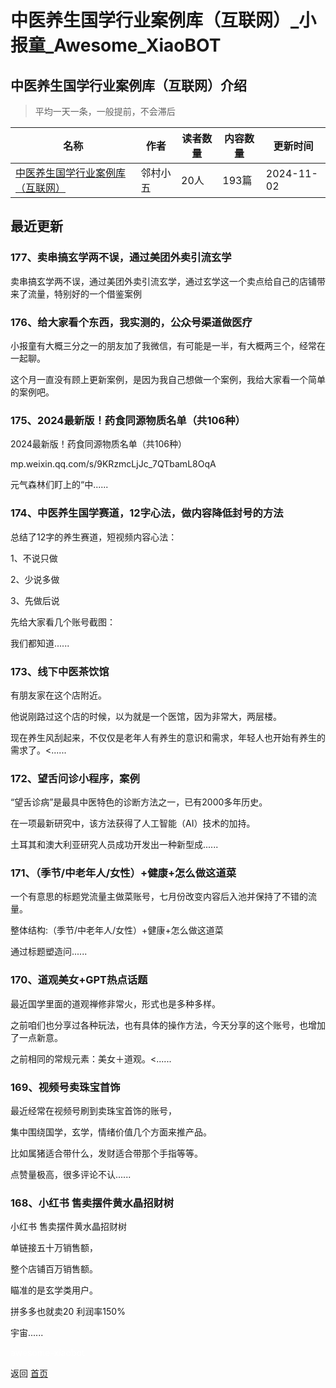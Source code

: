 # 中医养生国学行业案例库（互联网）_小报童_Awesome_XiaoBOT

## 中医养生国学行业案例库（互联网）介绍
> 平均一天一条，一般提前，不会滞后  
  


|名称|作者|读者数量|内容数量|更新时间|
|---|---|---|---|---|
|[中医养生国学行业案例库（互联网）](https://xiaobot.net/p/53zhanggui?refer=0b133df9-27dc-423b-8101-639049001c13)|邻村小五|20人|193篇|2024-11-02|

## 最近更新
### 177、卖串搞玄学两不误，通过美团外卖引流玄学

卖串搞玄学两不误，通过美团外卖引流玄学，通过玄学这一个卖点给自己的店铺带来了流量，特别好的一个借鉴案例

### 176、给大家看个东西，我实测的，公众号渠道做医疗

小报童有大概三分之一的朋友加了我微信，有可能是一半，有大概两三个，经常在一起聊。

这个月一直没有顾上更新案例，是因为我自己想做一个案例，我给大家看一个简单的案例吧。

### 175、2024最新版！​药食同源物质名单（共106种）

2024最新版！​药食同源物质名单（共106种）

mp.weixin.qq.com/s/9KRzmcLjJc_7QTbamL8OqA

元气森林们盯上的“中......

### 174、中医养生国学赛道，12字心法，做内容降低封号的方法

总结了12字的养生赛道，短视频内容心法：

1、不说只做

2、少说多做

3、先做后说

先给大家看几个账号截图：

我们都知道......

### 173、线下中医茶饮馆

有朋友家在这个店附近。

他说刚路过这个店的时候，以为就是一个医馆，因为非常大，两层楼。

现在养生风刮起来，不仅仅是老年人有养生的意识和需求，年轻人也开始有养生的需求了。<......

### 172、望舌问诊小程序，案例

“望舌诊病”是最具中医特色的诊断方法之一，已有2000多年历史。

在一项最新研究中，该方法获得了人工智能（AI）技术的加持。

土耳其和澳大利亚研究人员成功开发出一种新型成......

### 171、（季节/中老年人/女性）+健康+怎么做这道菜

一个有意思的标题党流量主做菜账号，七月份改变内容后入池并保持了不错的流量。

整体结构:（季节/中老年人/女性）+健康+怎么做这道菜  

通过标题塑造问......

### 170、道观美女+GPT热点话题

最近国学里面的道观禅修非常火，形式也是多种多样。

之前咱们也分享过各种玩法，也有具体的操作方法，今天分享的这个账号，也增加了一点新意。

之前相同的常规元素：美女＋道观。<......

### 169、视频号卖珠宝首饰

最近经常在视频号刷到卖珠宝首饰的账号，

集中围绕国学，玄学，情绪价值几个方面来推产品。

比如属猪适合带什么，发财适合带那个手指等等。

点赞量极高，很多评论不认......

### 168、小红书 售卖摆件黄水晶招财树

小红书 售卖摆件黄水晶招财树

单链接五十万销售额，

整个店铺百万销售额。

瞄准的是玄学类用户。

拼多多也就卖20 利润率150%

宇宙......


<a href="https://github.com/Reno9527/awesome-xiaobot" style="color: white; text-decoration: none;">awesome-xiaobot</a>

返回 [首页](../README.md)
